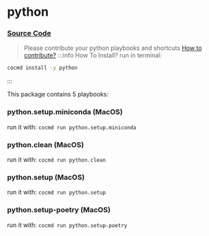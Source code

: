 # python
### [ Source Code ](https://github.com/cocmd/hub/tree/master/packages/python)
> Please contribute your python playbooks and shortcuts
> [How to contribute?](https://cocmd.org/docs/contributing)
:::info How To Install?
run in terminal:
```bash
cocmd install -y python
```
:::


This package contains 5 playbooks:

### python.setup.miniconda (MacOS)

run it with: `cocmd run python.setup.miniconda`

### python.clean (MacOS)

run it with: `cocmd run python.clean`

### python.setup (MacOS)

run it with: `cocmd run python.setup`

### python.setup-poetry (MacOS)

run it with: `cocmd run python.setup-poetry`




